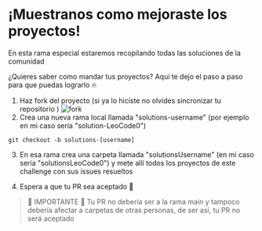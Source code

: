 # ¡Muestranos como mejoraste los proyectos!

En esta rama especial estaremos recopilando todas las soluciones de la comunidad

¿Quieres saber como mandar tus proyectos? Aquí te dejo el paso a paso para que puedas lograrlo 🔥

1. Haz fork del proyecto (si ya lo hiciste no olvides sincronizar tu repositorio )
   ![fork](https://imgur.com/h2DNJ0y.png)
2. Crea una nueva rama local llamada "solutions-username" (por ejemplo en mi caso sería "solution-LeoCode0")

```
git checkout -b solutions-[username]
```

3. En esa rama crea una carpeta llamada "solutionsUsername" (en mi caso sería "solutionsLeoCode0") y mete allí todos los proyectos de este challenge con sus issues resueltos


5. Espera a que tu PR sea aceptado 👀

> 🚧 IMPORTANTE 🚧
> Tu PR no debería ser a la rama main y tampoco debería afectar a carpetas de otras personas, de ser así, tu PR no será aceptado
